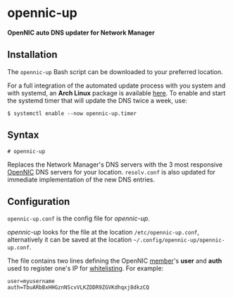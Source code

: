 # opennic-up

**OpenNIC auto DNS updater for Network Manager**

## Installation

The `opennic-up` Bash script can be downloaded to your preferred location.

For a full integration of the automated update process with you system and with systemd, an **Arch Linux** package is available [here][1].
To enable and start the systemd timer that will update the DNS twice a week, use:
```
$ systemctl enable --now opennic-up.timer
```

## Syntax

`# opennic-up`

Replaces the Network Manager's DNS servers with the 3 most responsive [OpenNIC][0] DNS servers for your location. `resolv.conf` is also updated for immediate implementation of the new DNS entries.

## Configuration

`opennic-up.conf` is the config file for *opennic-up*. 

*opennic-up* looks for the file at the location `/etc/opennic-up.conf`, alternatively it can be saved at the location `~/.config/opennic-up/opennic-up.conf`.

The file contains two lines defining the OpenNIC [member][3]'s **user** and **auth** used to register one's IP for [whitelisting][4]. For example:
```
user=myusername
auth=TbuARbBxHHGznNScvVLKZDDR9ZGVKdhqxj8dkzCQ
```

[0]: https://www.opennicproject.org/
[1]: https://aur.archlinux.org/packages/opennic-up
[3]: https://www.opennicproject.org/members/
[4]: https://wiki.opennic.org/api/whitelist